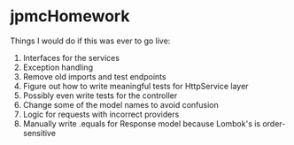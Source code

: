 # jpmcHomework
 
Things I would do if this was ever to go live:
  1) Interfaces for the services
  2) Exception handling
  3) Remove old imports and test endpoints
  4) Figure out how to write meaningful tests for HttpService layer
  5) Possibly even write tests for the controller
  6) Change some of the model names to avoid confusion
  7) Logic for requests with incorrect providers
  8) Manually write .equals for Response model because Lombok's is order-sensitive
